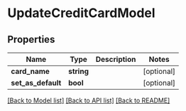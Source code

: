 # UpdateCreditCardModel

## Properties
Name | Type | Description | Notes
------------ | ------------- | ------------- | -------------
**card_name** | **string** |  | [optional] 
**set_as_default** | **bool** |  | [optional] 

[[Back to Model list]](../README.md#documentation-for-models) [[Back to API list]](../README.md#documentation-for-api-endpoints) [[Back to README]](../README.md)


